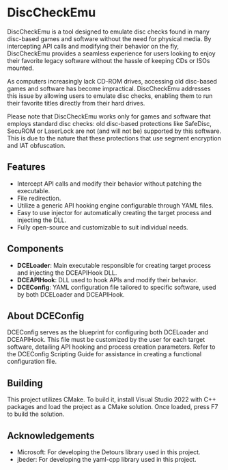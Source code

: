 # DiscCheckEmu

DiscCheckEmu is a tool designed to emulate disc checks found in many disc-based games and software without the need
for physical media. By intercepting API calls and modifying their behavior on the fly, DiscCheckEmu provides a seamless
experience for users looking to enjoy their favorite legacy software without the hassle of keeping CDs or ISOs mounted.

As computers increasingly lack CD-ROM drives, accessing old disc-based games and software has become impractical.
DiscCheckEmu addresses this issue by allowing users to emulate disc checks, enabling them to run their favorite titles
directly from their hard drives.

Please note that DiscCheckEmu works only for games and software that employs standard disc checks: old disc-based protections
like SafeDisc, SecuROM or LaserLock are not (and will not be) supported by this software. This is due to the nature that these
protections that use segment encryption and IAT obfuscation.

## Features

* Intercept API calls and modify their behavior without patching the executable.
* File redirection.
* Utilize a generic API hooking engine configurable through YAML files.
* Easy to use injector for automatically creating the target process and injecting the DLL.
* Fully open-source and customizable to suit individual needs.

## Components

* **DCELoader**: Main executable responsible for creating target process and injecting the DCEAPIHook DLL.
* **DCEAPIHook**: DLL used to hook APIs and modify their behavior.
* **DCEConfig**: YAML configuration file tailored to specific software, used by both DCELoader and DCEAPIHook.

## About DCEConfig

DCEConfig serves as the blueprint for configuring both DCELoader and DCEAPIHook. This file must be customized by
the user for each target software, detailing API hooking and process creation parameters. Refer to the
DCEConfig Scripting Guide for assistance in creating a functional configuration file.

## Building

This project utilizes CMake. To build it, install Visual Studio 2022 with C++ packages and load the project 
as a CMake solution. Once loaded, press F7 to build the solution.

## Acknowledgements

* Microsoft: For developing the Detours library used in this project.
* jbeder: For developing the yaml-cpp library used in this project.

